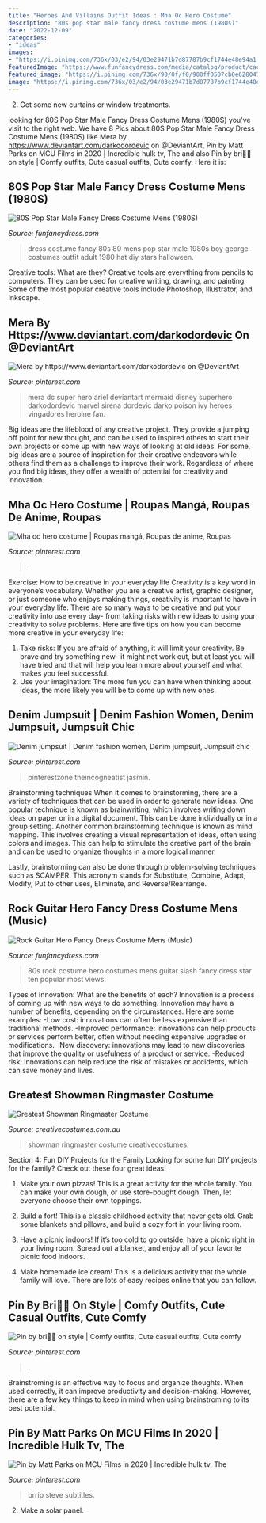 ```yaml
---
title: "Heroes And Villains Outfit Ideas : Mha Oc Hero Costume"
description: "80s pop star male fancy dress costume mens (1980s)"
date: "2022-12-09"
categories:
- "ideas"
images:
- "https://i.pinimg.com/736x/03/e2/94/03e29471b7d87787b9cf1744e48e94a1.jpg"
featuredImage: "https://www.funfancydress.com/media/catalog/product/cache/1/image/1200x/040ec09b1e35df139433887a97daa66f/F/U/FUN2395.jpg"
featured_image: "https://i.pinimg.com/736x/90/0f/f0/900ff0507cb0e628047f9cf7dad1e80f.jpg"
image: "https://i.pinimg.com/736x/03/e2/94/03e29471b7d87787b9cf1744e48e94a1.jpg"
---
```



2. Get some new curtains or window treatments.

	

		
looking for 80S Pop Star Male Fancy Dress Costume Mens (1980S) you've visit to the right web. We have 8 Pics about 80S Pop Star Male Fancy Dress Costume Mens (1980S) like Mera by https://www.deviantart.com/darkodordevic on @DeviantArt, Pin by Matt Parks on MCU Films in 2020 | Incredible hulk tv, The and also Pin by bri🤍🦋 on style | Comfy outfits, Cute casual outfits, Cute comfy. Here it is:
		
    
## 80S Pop Star Male Fancy Dress Costume Mens (1980S)

<img loading=lazy src="https://www.funfancydress.com/media/catalog/product/cache/1/image/1200x/040ec09b1e35df139433887a97daa66f/F/U/FUN2395.jpg" onerror="this.onerror=null;this.src='https://tse2.mm.bing.net/th?id=OIP.MbKeYkk1zRGlUrPfY1g0MgHaPf&amp;pid=15.1';" alt="80S Pop Star Male Fancy Dress Costume Mens (1980S)">

_Source: funfancydress.com_

>dress costume fancy 80s 80 mens pop star male 1980s boy george costumes outfit adult 1980 hat diy stars halloween. 

	

Creative tools: What are they?
Creative tools are everything from pencils to computers. They can be used for creative writing, drawing, and painting. Some of the most popular creative tools include Photoshop, Illustrator, and Inkscape.

    
## Mera By Https://www.deviantart.com/darkodordevic On @DeviantArt

<img loading=lazy src="https://i.pinimg.com/736x/e0/5e/48/e05e48829551ebc0a90bef7f0c31613b.jpg" onerror="this.onerror=null;this.src='https://tse1.mm.bing.net/th?id=OIP.4eGWxBr75Jm-pO8iYGKdCQHaKf&amp;pid=15.1';" alt="Mera by https://www.deviantart.com/darkodordevic on @DeviantArt">

_Source: pinterest.com_

>mera dc super hero ariel deviantart mermaid disney superhero darkodordevic marvel sirena dordevic darko poison ivy heroes vingadores heroine fan. 

	

Big ideas are the lifeblood of any creative project. They provide a jumping off point for new thought, and can be used to inspired others to start their own projects or come up with new ways of looking at old ideas. For some, big ideas are a source of inspiration for their creative endeavors while others find them as a challenge to improve their work. Regardless of where you find big ideas, they offer a wealth of potential for creativity and innovation.

    
## Mha Oc Hero Costume | Roupas Mangá, Roupas De Anime, Roupas

<img loading=lazy src="https://i.pinimg.com/736x/ff/a3/64/ffa364f3736630aacedb397a35294287.jpg" onerror="this.onerror=null;this.src='https://tse2.mm.bing.net/th?id=OIP.BD2Jg0YZOKyZh8-29dcE0AHaK4&amp;pid=15.1';" alt="Mha oc hero costume | Roupas mangá, Roupas de anime, Roupas">

_Source: pinterest.com_

>. 

	

Exercise: How to be creative in your everyday life
Creativity is a key word in everyone’s vocabulary. Whether you are a creative artist, graphic designer, or just someone who enjoys making things, creativity is important to have in your everyday life. There are so many ways to be creative and put your creativity into use every day- from taking risks with new ideas to using your creativity to solve problems. Here are five tips on how you can become more creative in your everyday life: 
1. Take risks: If you are afraid of anything, it will limit your creativity. Be brave and try something new- it might not work out, but at least you will have tried and that will help you learn more about yourself and what makes you feel successful. 
2. Use your imagination: The more fun you can have when thinking about ideas, the more likely you will be to come up with new ones.

    
## Denim Jumpsuit | Denim Fashion Women, Denim Jumpsuit, Jumpsuit Chic

<img loading=lazy src="https://i.pinimg.com/736x/90/0f/f0/900ff0507cb0e628047f9cf7dad1e80f.jpg" onerror="this.onerror=null;this.src='https://tse4.mm.bing.net/th?id=OIP.791wHxbiHub2meFjoIpmMAHaSO&amp;pid=15.1';" alt="Denim jumpsuit | Denim fashion women, Denim jumpsuit, Jumpsuit chic">

_Source: pinterest.com_

>pinterestzone theincogneatist jasmin. 

	

Brainstorming techniques
When it comes to brainstorming, there are a variety of techniques that can be used in order to generate new ideas. One popular technique is known as brainwriting, which involves writing down ideas on paper or in a digital document. This can be done individually or in a group setting.
Another common brainstorming technique is known as mind mapping. This involves creating a visual representation of ideas, often using colors and images. This can help to stimulate the creative part of the brain and can be used to organize thoughts in a more logical manner.

Lastly, brainstorming can also be done through problem-solving techniques such as SCAMPER. This acronym stands for Substitute, Combine, Adapt, Modify, Put to other uses, Eliminate, and Reverse/Rearrange.

    
## Rock Guitar Hero Fancy Dress Costume Mens (Music)

<img loading=lazy src="https://www.funfancydress.com/media/catalog/product/cache/1/image/1200x/040ec09b1e35df139433887a97daa66f/F/U/FUN2565_b.jpg" onerror="this.onerror=null;this.src='https://tse4.mm.bing.net/th?id=OIP.Na_7PvoJSkMFm_0Og4WXZAHaPf&amp;pid=15.1';" alt="Rock Guitar Hero Fancy Dress Costume Mens (Music)">

_Source: funfancydress.com_

>80s rock costume hero costumes mens guitar slash fancy dress star ten popular most views. 

	

Types of Innovation: What are the benefits of each?
Innovation is a process of coming up with new ways to do something. Innovation may have a number of benefits, depending on the circumstances. Here are some examples: 
-Low cost: innovations can often be less expensive than traditional methods.
-Improved performance: innovations can help products or services perform better, often without needing expensive upgrades or modifications.
-New discovery: innovations may lead to new discoveries that improve the quality or usefulness of a product or service.
-Reduced risk: innovations can help reduce the risk of mistakes or accidents, which can save money and lives.

    
## Greatest Showman Ringmaster Costume

<img loading=lazy src="https://www.creativecostumes.com.au/wp-content/uploads/2018/07/CC_April_18_143-768x1024.jpg" onerror="this.onerror=null;this.src='https://tse4.mm.bing.net/th?id=OIP.H4ZFNKpHeIE-qf8FTudOCAHaJ4&amp;pid=15.1';" alt="Greatest Showman Ringmaster Costume">

_Source: creativecostumes.com.au_

>showman ringmaster costume creativecostumes. 

	

Section 4: Fun DIY Projects for the Family
Looking for some fun DIY projects for the family? Check out these four great ideas!
1. Make your own pizzas! This is a great activity for the whole family. You can make your own dough, or use store-bought dough. Then, let everyone choose their own toppings.

2. Build a fort! This is a classic childhood activity that never gets old. Grab some blankets and pillows, and build a cozy fort in your living room.

3. Have a picnic indoors! If it’s too cold to go outside, have a picnic right in your living room. Spread out a blanket, and enjoy all of your favorite picnic food indoors.

4. Make homemade ice cream! This is a delicious activity that the whole family will love. There are lots of easy recipes online that you can follow.

    
## Pin By Bri🤍🦋 On Style | Comfy Outfits, Cute Casual Outfits, Cute Comfy

<img loading=lazy src="https://i.pinimg.com/736x/03/e2/94/03e29471b7d87787b9cf1744e48e94a1.jpg" onerror="this.onerror=null;this.src='https://tse2.mm.bing.net/th?id=OIP.6Rxr7i89XNay5E3AGFsAjgHaOs&amp;pid=15.1';" alt="Pin by bri🤍🦋 on style | Comfy outfits, Cute casual outfits, Cute comfy">

_Source: pinterest.com_

>. 

	

Brainstroming is an effective way to focus and organize thoughts. When used correctly, it can improve productivity and decision-making. However, there are a few key things to keep in mind when using brainstroming to its best potential.

    
## Pin By Matt Parks On MCU Films In 2020 | Incredible Hulk Tv, The

<img loading=lazy src="https://i.pinimg.com/736x/69/d9/93/69d993285dbe83f89903b1049edf1f98.jpg" onerror="this.onerror=null;this.src='https://tse1.mm.bing.net/th?id=OIP.faTRRcY1JM7dTbGDkOU6uAHaK-&amp;pid=15.1';" alt="Pin by Matt Parks on MCU Films in 2020 | Incredible hulk tv, The">

_Source: pinterest.com_

>brrip steve subtitles. 

	

2. Make a solar panel.

